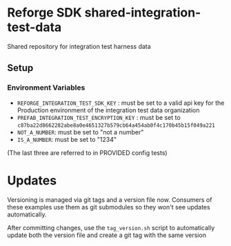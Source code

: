 # Reforge SDK shared-integration-test-data
Shared repository for integration test harness data


## Setup

### Environment Variables

* `REFORGE_INTEGRATION_TEST_SDK_KEY` : must be set to a valid api key for the Production environment of the integration test data organization
* `PREFAB_INTEGRATION_TEST_ENCRYPTION_KEY` : must be set to `c87ba22d8662282abe8a0e4651327b579cb64a454ab0f4c170b45b15f049a221`
* `NOT_A_NUMBER`: must be set to "not a number"
* `IS_A_NUMBER`: must be set to "1234"

(The last three are referred to in PROVIDED config tests)


# Updates

Versioning is managed via git tags and a version file now. Consumers of these examples use them as git submodules so they won't see updates automatically.

After committing changes, use the `tag_version.sh` script to automatically update both the version file and create a git tag with the same version